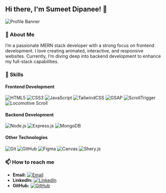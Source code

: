 ## Hi there, I'm Sumeet Dipanee! 👋

![Profile Banner](https://via.placeholder.com/1200x400.png?text=Welcome+to+My+GitHub+Profile)

### 🚀 About Me

I’m a passionate MERN stack developer with a strong focus on frontend development. I love creating animated, interactive, and responsive websites. Currently, I’m diving deep into backend development to enhance my full-stack capabilities.

### 💼 Skills

#### Frontend Development
![HTML5](https://img.shields.io/badge/-HTML5-E34F26?style=flat-square&logo=html5&logoColor=white)
![CSS3](https://img.shields.io/badge/-CSS3-1572B6?style=flat-square&logo=css3)
![JavaScript](https://img.shields.io/badge/-JavaScript-F7DF1E?style=flat-square&logo=javascript&logoColor=black)
![TailwindCSS](https://img.shields.io/badge/-TailwindCSS-38B2AC?style=flat-square&logo=tailwind-css&logoColor=white)
![GSAP](https://img.shields.io/badge/-GSAP-88CE02?style=flat-square&logo=greensock&logoColor=white)
![ScrollTrigger](https://img.shields.io/badge/-ScrollTrigger-000000?style=flat-square&logo=gsap&logoColor=white)
![Locomotive Scroll](https://img.shields.io/badge/-Locomotive%20Scroll-000000?style=flat-square&logo=npm&logoColor=white)

#### Backend Development
![Node.js](https://img.shields.io/badge/-Node.js-339933?style=flat-square&logo=node.js&logoColor=white)
![Express.js](https://img.shields.io/badge/-Express.js-000000?style=flat-square&logo=express&logoColor=white)
![MongoDB](https://img.shields.io/badge/-MongoDB-47A248?style=flat-square&logo=mongodb&logoColor=white)

#### Other Technologies
![Git](https://img.shields.io/badge/-Git-F05032?style=flat-square&logo=git&logoColor=white)
![GitHub](https://img.shields.io/badge/-GitHub-181717?style=flat-square&logo=github)
![Figma](https://img.shields.io/badge/-Figma-F24E1E?style=flat-square&logo=figma&logoColor=white)
![Canvas](https://img.shields.io/badge/-Canvas-000000?style=flat-square&logo=html5&logoColor=white)
![Shery.js](https://img.shields.io/badge/-Shery.js-000000?style=flat-square&logo=npm&logoColor=white)

### 📫 How to reach me
- **Email:** [![Email](https://img.shields.io/badge/-Email-D14836?style=flat-square&logo=gmail&logoColor=white)](mailto:sumitdeepani@gmail.com)
- **LinkedIn:** [![LinkedIn](https://img.shields.io/badge/-LinkedIn-0077B5?style=flat-square&logo=linkedin&logoColor=white)](www.linkedin.com/in/sumeet-dipanee-11904b295)
- **GitHub:** [![GitHub](https://img.shields.io/badge/-GitHub-181717?style=flat-square&logo=github&logoColor=white)](https://github.com/SumitCodeez)
